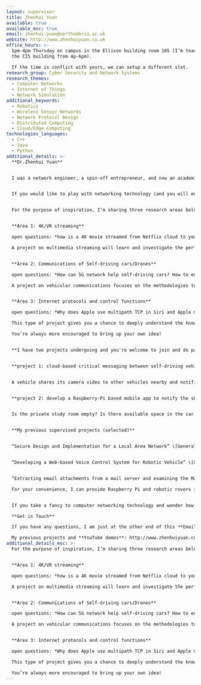 ```yaml
---
layout: supervisor
title: Zhenhui Yuan
available: true
available_msc: true
email: zhenhui.yuan@northumbria.ac.uk
website: http://www.zhenhuiyuan.co.uk
office_hours: >-
  1pm-4pm Thursday on campus in the Ellison building room 105 (I’m teaching in
  the CIS building from 4p-6pm).

  If the time is conflict with yours, we can setup a different slot. 
research_group: Cyber Security and Network Systems
research_themes:
  - Computer Networks
  - Internet of Things
  - Network Simulation
additional_keywords:
  - Robotics
  - Wireless Sensor Networks
  - Network Protocol Design
  - Distributed Computing
  - Cloud/Edge Computing
technologies_languages:
  - C++
  - Java
  - Python
additional_details: >-
  **Dr.Zhenhui Yuan**


  I was a network engineer, a spin-off entrepreneur, and now an academic at the CyberNets research group in Northumbria University. I have been working on mobile networking technologies for over ten years. In my view, network is a fundamental infrastructure on the planet and plays the same role as gas and electricity. Internet itself is a giant network that consists of millions of computers. 


  If you would like to play with networking technology (and you will enjoy!), I’d love to offer helps and advices (not exactly “supervise”). We can explore some amazing idea together.


  For the purpose of inspiration, I’m sharing three research areas below.


  **Area 1: 4K/VR streaming**

  open questions: *how is a 4K movie streamed from Netflix cloud to your mobile? What is the standard video streaming protocol being used Internet? What may happen if the network is poor, e.g. you are on the motor way?* 

  A project on multimedia streaming will learn and investigate the performance of variable streaming protocols. Simulations or real-world tests could be developed to study the quality-of-service or quality-of-experience of different streaming protocols in terms of devices, mobility, video quality, etc.


  **Area 2: Communications of Self-driving cars/Drones**

  open questions: *How can 5G network help self-driving cars? How to ensure a swarm of UAVs communicate with each other timely and accurately? What are the benefits from vehicle-to-vehicle communications?*

  A project on vehicular communications focuses on the methodologies to interconnect a vehicle with other vehicles, road-side unit, edge, cloud, pedestrians, cyclists and so on. The concept of vehicle is broad including UAVs, robotic rovers, self-driving cars, and underwater vehicles. These vehicles can be used in many applications such as delivery, search and rescue, and sensor data collection. You will design and develop a tailored network for a specific vehicle and prove that your network can satisfy the application’s network demands. 


  **Area 3: Internet protocols and control functions**

  open questions: *Why does Apple use multipath TCP in Siri and Apple maps? Why does Netflix use TCP to stream video instead of UDP? Why does Google Chrome use QUIC protocol? Which routing protocol do you recommend for a team of robotic rovers on Mars? What would be the challenges when you have one UAV to collect data from one thousand sensors on the farm?*

  This type of project gives you a chance to deeply understand the know-how of computer network. You will learn the theories of standard network protocols at multiple OSI layers (application/transport/network/data link/physical layer). You will dive into the algorithms and conduct deep analysis of protocols in terms of QoS (e.g. delay, loss, throughput, fairness, network utilization, etc). You will implement the protocol in either simulation or real-world testbed.

  You’re always more encouraged to bring up your own idea!


  **I have two projects undergoing and you're welcome to join and do part of the work:**


  **project 1: cloud-based critical messaging between self-driving vehicles.** 


  A vehicle shares its camera video to other vehicles nearby and notifies emergent road events. You will need to build a cloud-based message distribution system to deliver the data. You will learn how to implement MQTT, HTTP and CoAP; implement on robotic rovers; test on university campus.


  **project 2: develop a Raspberry-Pi based mobile app to notify the shared campus facilities**


  Is the private study room empty? Is there available space in the car park? You do not have to check in-person! In this project, you will build distributed on-site sensing system using Raspberry Pi and distribute the message to mobile app using MQTT (ref: IBM MQ).


  **My previous supervised projects (selected)**


  “Secure Design and Implementation for a Local Area Network” \[General Computing Project]


  “Developing a Web-based Voice Control System for Robotic Vehicle” \[General Computing Project]


  “Extracting email attachments from a mail server and examining the Macros” \[General Computing Project]

  For your convenience, I can provide Raspberry Pi and robotic rovers in case you need for real-world tests.


  If you take a fancy to computer networking technology and wonder how it can change our life, why not drop me an email! I’m always open and happy to have a chat!

  **Get in Touch**

  If you have any questions, I am just at the other end of this **Email**: zhenhui.yuan@northumbria.ac.uk.

  My previous projects and **YouTube demos**: http://www.zhenhuiyuan.co.uk[](www.zhenhuiyuan.com)
additional_details_msc: >-
  For the purpose of inspiration, I’m sharing three research areas below.


  **Area 1: 4K/VR streaming**

  open questions: *how is a 4K movie streamed from Netflix cloud to your mobile? What is the standard video streaming protocol being used Internet? What may happen if the network is poor, e.g. you are on the motor way?* 

  A project on multimedia streaming will learn and investigate the performance of variable streaming protocols. Simulations or real-world tests could be developed to study the quality-of-service or quality-of-experience of different streaming protocols in terms of devices, mobility, video quality, etc.


  **Area 2: Communications of Self-driving cars/Drones**

  open questions: *How can 5G network help self-driving cars? How to ensure a swarm of UAVs communicate with each other timely and accurately? What are the benefits from vehicle-to-vehicle communications?*

  A project on vehicular communications focuses on the methodologies to interconnect a vehicle with other vehicles, road-side unit, edge, cloud, pedestrians, cyclists and so on. The concept of vehicle is broad including UAVs, robotic rovers, self-driving cars, and underwater vehicles. These vehicles can be used in many applications such as delivery, search and rescue, and sensor data collection. You will design and develop a tailored network for a specific vehicle and prove that your network can satisfy the application’s network demands. 


  **Area 3: Internet protocols and control functions**

  open questions: *Why does Apple use multipath TCP in Siri and Apple maps? Why does Netflix use TCP to stream video instead of UDP? Why does Google Chrome use QUIC protocol? Which routing protocol do you recommend for a team of robotic rovers on Mars? What would be the challenges when you have one UAV to collect data from one thousand sensors on the farm?*

  This type of project gives you a chance to deeply understand the know-how of computer network. You will learn the theories of standard network protocols at multiple OSI layers (application/transport/network/data link/physical layer). You will dive into the algorithms and conduct deep analysis of protocols in terms of QoS (e.g. delay, loss, throughput, fairness, network utilization, etc). You will implement the protocol in either simulation or real-world testbed.

  You’re always more encouraged to bring up your own idea!
---
```

